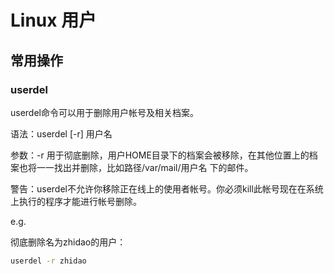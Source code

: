 # Linux 用户



## 常用操作

### userdel

userdel命令可以用于删除用户帐号及相关档案。 

语法：userdel [-r] 用户名 

参数：-r 用于彻底删除，用户HOME目录下的档案会被移除，在其他位置上的档案也将一一找出并删除，比如路径/var/mail/用户名 下的邮件。 

警告：userdel不允许你移除正在线上的使用者帐号。你必须kill此帐号现在在系统上执行的程序才能进行帐号删除。 

e.g.

彻底删除名为zhidao的用户： 

```bash
userdel -r zhidao
```

